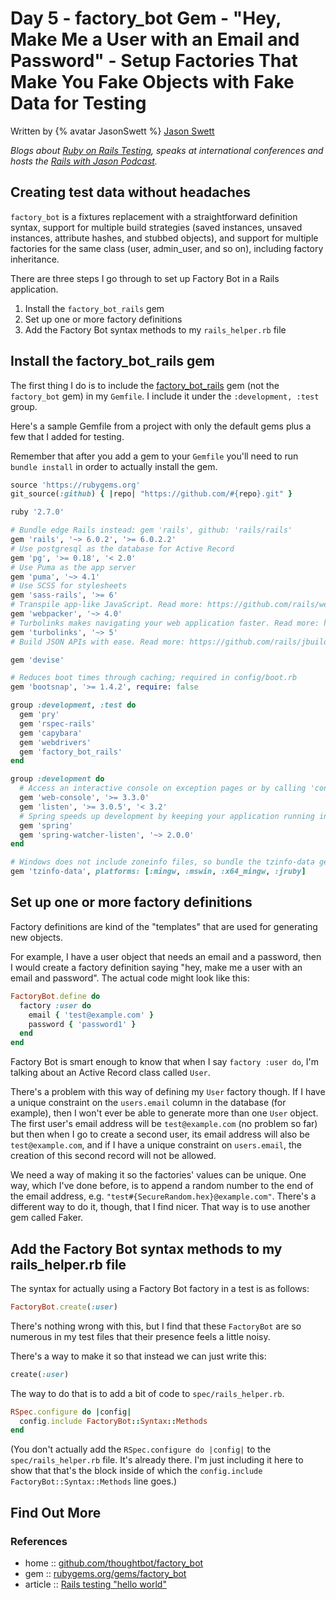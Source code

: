 # Day 5 - factory_bot Gem - "Hey, Make Me a User with an Email and Password" - Setup Factories That Make You Fake Objects with Fake Data for Testing

Written by {% avatar JasonSwett %} [Jason Swett](https://github.com/jasonswett)

_Blogs about [Ruby on Rails Testing](https://www.codewithjason.com/), speaks at international conferences and hosts the [Rails with Jason Podcast](https://www.codewithjason.com/rails-with-jason-podcast/)._



## Creating test data without headaches

`factory_bot` is a fixtures replacement with a straightforward definition syntax, support for multiple build strategies (saved instances, unsaved instances, attribute hashes, and stubbed objects), and support for multiple factories for the same class (user, admin_user, and so on), including factory inheritance.

There are three steps I go through to set up Factory Bot in a Rails application.

1.  Install the `factory_bot_rails` gem
2.  Set up one or more factory definitions
3.  Add the Factory Bot syntax methods to my `rails_helper.rb` file

## Install the factory\_bot\_rails gem

The first thing I do is to include the [factory\_bot\_rails](https://github.com/thoughtbot/factory_bot_rails) gem (not the `factory_bot` gem) in my `Gemfile`. I include it under the `:development, :test` group.

Here's a sample Gemfile from a project with only the default gems plus a few that I added for testing.

Remember that after you add a gem to your `Gemfile` you'll need to run `bundle install` in order to actually install the gem.

```ruby
source 'https://rubygems.org'
git_source(:github) { |repo| "https://github.com/#{repo}.git" }

ruby '2.7.0'

# Bundle edge Rails instead: gem 'rails', github: 'rails/rails'
gem 'rails', '~> 6.0.2', '>= 6.0.2.2'
# Use postgresql as the database for Active Record
gem 'pg', '>= 0.18', '< 2.0'
# Use Puma as the app server
gem 'puma', '~> 4.1'
# Use SCSS for stylesheets
gem 'sass-rails', '>= 6'
# Transpile app-like JavaScript. Read more: https://github.com/rails/webpacker
gem 'webpacker', '~> 4.0'
# Turbolinks makes navigating your web application faster. Read more: https://github.com/turbolinks/turbolinks
gem 'turbolinks', '~> 5'
# Build JSON APIs with ease. Read more: https://github.com/rails/jbuilder

gem 'devise'

# Reduces boot times through caching; required in config/boot.rb
gem 'bootsnap', '>= 1.4.2', require: false

group :development, :test do
  gem 'pry'
  gem 'rspec-rails'
  gem 'capybara'
  gem 'webdrivers'
  gem 'factory_bot_rails'
end

group :development do
  # Access an interactive console on exception pages or by calling 'console' anywhere in the code.
  gem 'web-console', '>= 3.3.0'
  gem 'listen', '>= 3.0.5', '< 3.2'
  # Spring speeds up development by keeping your application running in the background. Read more: https://github.com/rails/spring
  gem 'spring'
  gem 'spring-watcher-listen', '~> 2.0.0'
end

# Windows does not include zoneinfo files, so bundle the tzinfo-data gem
gem 'tzinfo-data', platforms: [:mingw, :mswin, :x64_mingw, :jruby]
```

## Set up one or more factory definitions

Factory definitions are kind of the "templates" that are used for generating new objects.

For example, I have a user object that needs an email and a password, then I would create a factory definition saying "hey, make me a user with an email and password". The actual code might look like this:

```ruby
FactoryBot.define do
  factory :user do
    email { 'test@example.com' }
    password { 'password1' }
  end
end
```

Factory Bot is smart enough to know that when I say `factory :user do`, I'm talking about an Active Record class called `User`.

There's a problem with this way of defining my `User` factory though. If I have a unique constraint on the `users.email` column in the database (for example), then I won't ever be able to generate more than one `User` object. The first user's email address will be `test@example.com` (no problem so far) but then when I go to create a second user, its email address will also be `test@example.com`, and if I have a unique constraint on `users.email`, the creation of this second record will not be allowed.

We need a way of making it so the factories' values can be unique. One way, which I've done before, is to append a random number to the end of the email address, e.g. `"test#{SecureRandom.hex}@example.com"`. There's a different way to do it, though, that I find nicer. That way is to use another gem called Faker.


## Add the Factory Bot syntax methods to my rails\_helper.rb file

The syntax for actually using a Factory Bot factory in a test is as follows:

```ruby
FactoryBot.create(:user)
```

There's nothing wrong with this, but I find that these `FactoryBot` are so numerous in my test files that their presence feels a little noisy.

There's a way to make it so that instead we can just write this:

```ruby
create(:user)
```

The way to do that is to add a bit of code to `spec/rails_helper.rb`.

```ruby
RSpec.configure do |config|
  config.include FactoryBot::Syntax::Methods
end
```

(You don't actually add the `RSpec.configure do |config|` to the `spec/rails_helper.rb` file. It's already there. I'm just including it here to show that that's the block inside of which the `config.include FactoryBot::Syntax::Methods` line goes.)

## Find Out More

### References

- home :: [github.com/thoughtbot/factory_bot](https://github.com/thoughtbot/factory_bot)
- gem :: [rubygems.org/gems/factory_bot](https://rubygems.org/gems/factory_bot)
- article :: [Rails testing "hello world"](https://www.codewithjason.com/rails-testing-hello-world-using-rspec-capybara/)
